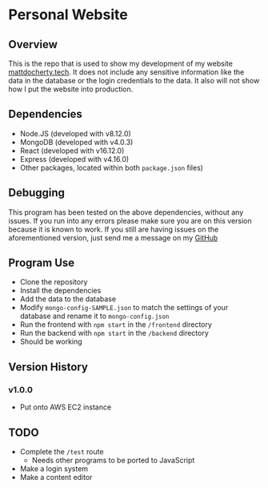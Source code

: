 # Personal Website
## Overview
This is the repo that is used to show my development of my website [mattdocherty.tech](https://mattdocherty.tech). It does not include any sensitive information like the data in the database or the login credentials to the data. It also will not show how I put the website into production.

## Dependencies
* Node.JS (developed with v8.12.0)
* MongoDB (developed with v4.0.3)
* React (developed with v16.12.0)
* Express (developed with v4.16.0)
* Other packages, located within both `package.json` files)

## Debugging
This program has been tested on the above dependencies, without any issues. If you run into any errors please make sure you are on this version because it is known to work. If you still are having issues on the aforementioned version, just send me a message on my [GitHub](https://github.com/matdocherty314)

## Program Use
* Clone the repository
* Install the dependencies
* Add the data to the database
* Modify `mongo-config-SAMPLE.json` to match the settings of your database and rename it to `mongo-config.json`
* Run the frontend with `npm start` in the `/frontend` directory
* Run the backend with `npm start` in the `/backend` directory
* Should be working

## Version History
### v1.0.0
* Put onto AWS EC2 instance

## TODO
* Complete the `/test` route
    * Needs other programs to be ported to JavaScript
* Make a login system
* Make a content editor